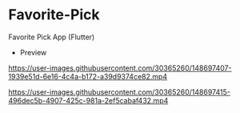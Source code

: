 # Favorite-Pick
Favorite Pick App (Flutter)


* Preview

https://user-images.githubusercontent.com/30365260/148697407-1939e51d-6e16-4c4a-b172-a39d9374ce82.mp4




https://user-images.githubusercontent.com/30365260/148697415-496dec5b-4907-425c-981a-2ef5cabaf432.mp4


